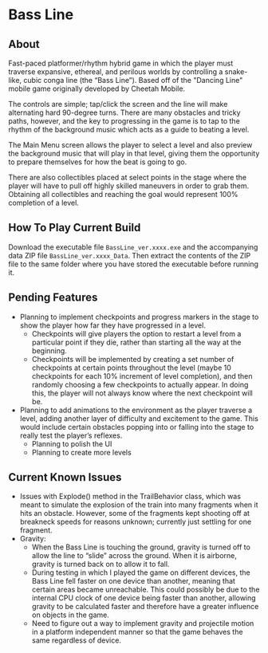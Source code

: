 # Bass Line

## About
Fast-paced platformer/rhythm hybrid game in which the player must traverse expansive, ethereal, and perilous worlds by controlling a snake-like, cubic conga line (the “Bass Line”). Based off of the "Dancing Line" mobile game originally developed by Cheetah Mobile.

The controls are simple; tap/click the screen and the line will make alternating hard 90-degree turns. There are many obstacles and tricky paths, however, and the key to progressing in the game is to tap to the rhythm of the background music which acts as a guide to beating a level.

The Main Menu screen allows the player to select a level and also preview the background music that will play in that level, giving them the opportunity to prepare themselves for how the beat is going to go. 

There are also collectibles placed at select points in the stage where the player will have to pull off highly skilled maneuvers in order to grab them. Obtaining all collectibles and reaching the goal would represent 100% completion of a level.

## How To Play Current Build
Download the executable file `BassLine_ver.xxxx.exe` and the accompanying data ZIP file `BassLine_ver.xxxx_Data`. Then extract the contents of the ZIP file to the same folder where you have stored the executable before running it.

## Pending Features
- Planning to implement checkpoints and progress markers in the stage to show the player how far they have progressed in a level.
	- Checkpoints will give players the option to restart a level from a particular point if they die, rather than starting all the way at the beginning.
	- Checkpoints will be implemented by creating a set number of checkpoints at certain points throughout the level (maybe 10 checkpoints for each 10% increment of level completion), and then randomly choosing a few checkpoints to actually appear. In doing this, the player will not always know where the next checkpoint will be.
- Planning to add animations to the environment as the player traverse a level, adding another layer of difficulty and excitement to the game. This would include certain obstacles popping into or falling into the stage to really test the player’s reflexes.
	- Planning to polish the UI
	- Planning to create more levels

## Current Known Issues
- Issues with Explode() method in the TrailBehavior class, which was meant to simulate the explosion of the train into many fragments when it hits an obstacle. However, some of the fragments kept shooting off at breakneck speeds for reasons unknown; currently just settling for one fragment.
- Gravity:
	- When the Bass Line is touching the ground, gravity is turned off to allow the line to “slide” across the ground. When it is airborne, gravity is turned back on to allow it to fall.
	- During testing in which I played the game on different devices, the Bass Line fell faster on one device than another, meaning that certain areas became unreachable. This could possibly be due to the internal CPU clock of one device being faster than another, allowing gravity to be calculated faster and therefore have a greater influence on objects in the game.
	- Need to figure out a way to implement gravity and projectile motion in a platform independent manner so that the game behaves the same regardless of device.
